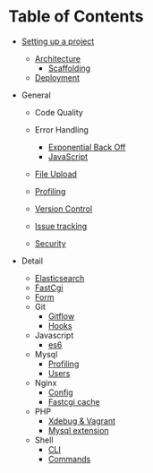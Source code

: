 # Table of Contents

* [Setting up a project](/general/architecture/project-setup/README.md)
  * [Architecture](/general/architecture/README.md)
    * [Scaffolding](/detail/grunt/grunt-init/README.md)
  * [Deployment](/general/devops/deployment/README.md)

* General
  * Code Quality

  * Error Handling
    * [Exponential Back Off](/general/error-handling/exponential-backoff/README.md)  
    * [JavaScript](/general/error-handling/javascript/README.md)
  * [File Upload](/general/file-upload/README.md)
  * [Profiling](/general/profiling/README.md)
  * [Version Control](/general/version-control/README.md)
  * [Issue tracking]()
  * [Security](/general/security/README.md)

* Detail
  * [Elasticsearch](/detail/elasticsearch/README.md)
  * [FastCgi](/detail/fastcgi/README.md)
  * [Form](/detail/form/README.md)
  * Git
    * [Gitflow](/detail/git/gitflow/README.md)
    * [Hooks](/detail/git/hooks/README.md)
  * Javascript
    * [es6](/detail/javascript/es6/README.md)
  * Mysql
    * [Profiling](/detail/mysql/profiling/README.md)
    * [Users](/detail/mysql/users/README.md)
  * Nginx
    * [Config](/detail/nginx/config/README.md)
    * [Fastcgi cache](/detail/nginx/fastcgi-cache/README.md)
  * PHP
    * [Xdebug & Vagrant](/detail/php/xdebug/README.md)
    * [Mysql extension](/detail/php/mysql-extension/README.md)
  * Shell
    * [CLI](/detail/shell/cli/README.md)
    * [Commands](/detail/shell/commands/README.md)
